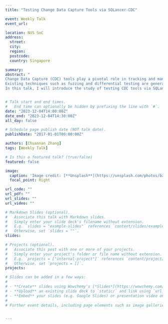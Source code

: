```yaml
---
title: "Testing Change Data Capture Tools via SQLancer-CDC"

event: Weekly Talk
event_url:

location: NUS SoC
address:
  street: 
  city: 
  region: 
  postcode:
  country: Singapore

summary: 
abstract: "
Change Data Capture (CDC) tools play a pivotal role in tracking and managing alterations to databases. Most of them become crucial components in the realm of data management,providing a systematic approach to identify and capture changes made to data over and across databases. However, the correctness of CDC tools is not guaranteed like DBMS, and the bugs in CDC tools may lead to severe consequences.
Existing techniques such as fuzzing and differential testing are generally used to test DBMS. Approaches to find logic bugs, such as when a DBMS computes an incorrect result set, lead to automatically generate tools like SQLancer. SQLancer has been used to find bugs in a range of widely-used, production-quality DBMS including SQLite, MySQL, PostgreSQL. However, these techniques are not well used in finding bugs inside CDC tools. The key conceptual challenge was to tackle the test oracle and test-case generation problems together with heterogeneous databases connected by CDC tools. 
In this talk, I will introduce the study of testing CDC tools via SQLancer-CDC, a tool for automatic testing of database management systems together with change data capture tool chain. The primary findings of this tool show two schema mismatch error messages within the MySQL and Flink CDC tool."


# Talk start and end times.
#   End time can optionally be hidden by prefixing the line with `#`.
date: "2023-12-04T14:00:00Z"
date_end: "2023-12-04T14:30:00Z"
all_day: false

# Schedule page publish date (NOT talk date).
publishDate: "2017-01-01T00:00:00Z"

authors: [Chuannan Zhang]
tags: [Weekly Talk]

# Is this a featured talk? (true/false)
featured: false

image:
  caption: 'Image credit: [**Unsplash**](https://unsplash.com/photos/bzdhc5b3Bxs)'
  focal_point: Right

url_code: ""
url_pdf: ""
url_slides: ""
url_video: ""

# Markdown Slides (optional).
#   Associate this talk with Markdown slides.
#   Simply enter your slide deck's filename without extension.
#   E.g. `slides = "example-slides"` references `content/slides/example-slides.md`.
#   Otherwise, set `slides = ""`.
slides:

# Projects (optional).
#   Associate this post with one or more of your projects.
#   Simply enter your project's folder or file name without extension.
#   E.g. `projects = ["internal-project"]` references `content/project/deep-learning/index.md`.
#   Otherwise, set `projects = []`.
projects:

# Slides can be added in a few ways:
# 
# - **Create** slides using Wowchemy's [*Slides*](https://wowchemy.com/docs/managing-content/#create-slides) feature and link using `slides` parameter in the front matter of the talk file
# - **Upload** an existing slide deck to `static/` and link using `url_slides` parameter in the front matter of the talk file
# - **Embed** your slides (e.g. Google Slides) or presentation video on this page using [shortcodes](https://wowchemy.com/docs/writing-markdown-latex/).
# 
# Further event details, including page elements such as image galleries, can be added to the body of this page.


---
```

